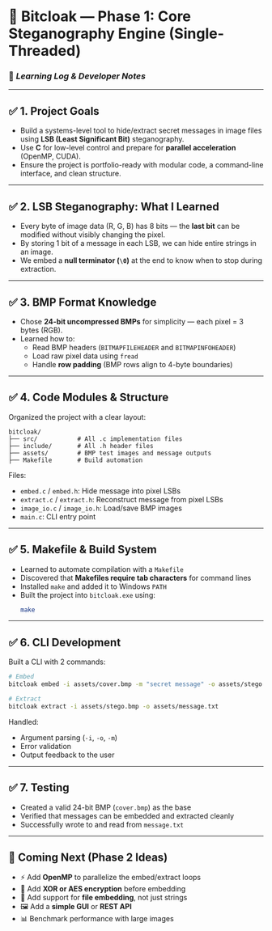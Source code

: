 
# 🧠 Bitcloak — Phase 1: Core Steganography Engine (Single-Threaded)
### 🚀 _Learning Log & Developer Notes_

---

## ✅ 1. Project Goals
- Build a systems-level tool to hide/extract secret messages in image files using **LSB (Least Significant Bit)** steganography.
- Use **C** for low-level control and prepare for **parallel acceleration** (OpenMP, CUDA).
- Ensure the project is portfolio-ready with modular code, a command-line interface, and clean structure.

---

## ✅ 2. LSB Steganography: What I Learned
- Every byte of image data (R, G, B) has 8 bits — the **last bit** can be modified without visibly changing the pixel.
- By storing 1 bit of a message in each LSB, we can hide entire strings in an image.
- We embed a **null terminator (`\0`)** at the end to know when to stop during extraction.

---

## ✅ 3. BMP Format Knowledge
- Chose **24-bit uncompressed BMPs** for simplicity — each pixel = 3 bytes (RGB).
- Learned how to:
  - Read BMP headers (`BITMAPFILEHEADER` and `BITMAPINFOHEADER`)
  - Load raw pixel data using `fread`
  - Handle **row padding** (BMP rows align to 4-byte boundaries)

---

## ✅ 4. Code Modules & Structure
Organized the project with a clear layout:

```
bitcloak/
├── src/           # All .c implementation files
├── include/       # All .h header files
├── assets/        # BMP test images and message outputs
├── Makefile       # Build automation
```

Files:
- `embed.c` / `embed.h`: Hide message into pixel LSBs
- `extract.c` / `extract.h`: Reconstruct message from pixel LSBs
- `image_io.c` / `image_io.h`: Load/save BMP images
- `main.c`: CLI entry point

---

## ✅ 5. Makefile & Build System
- Learned to automate compilation with a `Makefile`
- Discovered that **Makefiles require tab characters** for command lines
- Installed `make` and added it to Windows `PATH`
- Built the project into `bitcloak.exe` using:
  ```bash
  make
  ```

---

## ✅ 6. CLI Development
Built a CLI with 2 commands:
```bash
# Embed
bitcloak embed -i assets/cover.bmp -m "secret message" -o assets/stego.bmp

# Extract
bitcloak extract -i assets/stego.bmp -o assets/message.txt
```

Handled:
- Argument parsing (`-i`, `-o`, `-m`)
- Error validation
- Output feedback to the user

---

## ✅ 7. Testing
- Created a valid 24-bit BMP (`cover.bmp`) as the base
- Verified that messages can be embedded and extracted cleanly
- Successfully wrote to and read from `message.txt`

---

## 🧩 Coming Next (Phase 2 Ideas)
- ⚡ Add **OpenMP** to parallelize the embed/extract loops
- 🔐 Add **XOR or AES encryption** before embedding
- 📂 Add support for **file embedding**, not just strings
- 🖼️ Add a **simple GUI** or **REST API**
- 📊 Benchmark performance with large images
